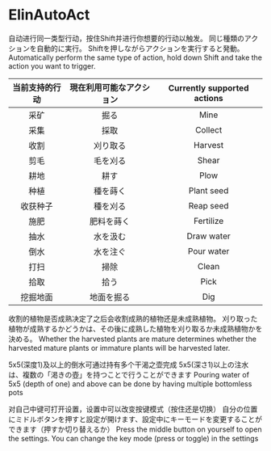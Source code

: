 # ElinAutoAct
自动进行同一类型行动，按住Shift并进行你想要的行动以触发。
同じ種類のアクションを自動的に実行。 Shiftを押しながらアクションを実行すると発動。
Automatically perform the same type of action, hold down Shift and take the action you want to trigger.

| 当前支持的行动| 現在利用可能なアクション | Currently supported actions |
|:-------:|:-----------------:|:----------------:|
|采矿     |掘る               |Mine               |
|采集     |採取               |Collect            |
|收割     |刈り取る            |Harvest           |
|剪毛     |毛を刈る            |Shear             |
|耕地     |耕す               |Plow               |
|种植     |種を蒔く            |Plant seed        |
|收获种子 |種を刈る            |Reap seed         |
|施肥     |肥料を蒔く          |Fertilize         |
|抽水     |水を汲む           |Draw water         |
|倒水     |水を注ぐ           |Pour water         |
|打扫     |掃除               |Clean             |
|拾取     |拾う               |Pick              |
|挖掘地面 |地面を掘る          |Dig               |

收割的植物是否成熟决定了之后会收割成熟的植物还是未成熟植物。
刈り取った植物が成熟するかどうかは、その後に成熟した植物を刈り取るか未成熟植物かを決める。
Whether the harvested plants are mature determines whether the harvested mature plants or immature plants will be harvested later.

5x5(深度1)及以上的倒水可通过持有多个干渴之壶完成
5x5(深さ1)以上の注水は、複数の「渇きの壺」を持つことで行うことができます
Pouring water of 5x5 (depth of one) and above can be done by having multiple bottomless pots

对自己中键可打开设置，设置中可以改变按键模式（按住还是切换）
自分の位置にミドルボタンを押すと設定が開けます、設定中にキーモードを変更することができます（押すか切り替えるか）
Press the middle button on yourself to open the settings. You can change the key mode (press or toggle) in the settings